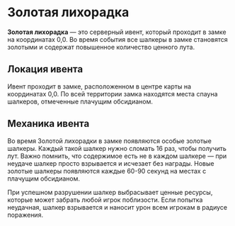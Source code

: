 # Золотая лихорадка

**Золотая лихорадка** — это серверный ивент, который проходит в замке на координатах 0,0. Во время события все шалкеры в замке становятся золотыми и содержат повышенное количество ценного лута.

## Локация ивента

Ивент проходит в замке, расположенном в центре карты на координатах 0,0. По всей территории замка находятся места спауна шалкеров, отмеченные плачущим обсидианом.

## Механика ивента

Во время Золотой лихорадки в замке появляются особые золотые шалкеры. Каждый такой шалкер нужно сломать 16 раз, чтобы получить лут. Важно помнить, что содержимое есть не в каждом шалкере — при неудаче шалкер просто взрывается и исчезает без награды. Новые золотые шалкеры появляются каждые 60-90 секунд на местах с плачущим обсидианом.

При успешном разрушении шалкер выбрасывает ценные ресурсы, которые может забрать любой игрок поблизости. Если попытка неудачная, шалкер взрывается и наносит урон всем игрокам в радиусе поражения.
